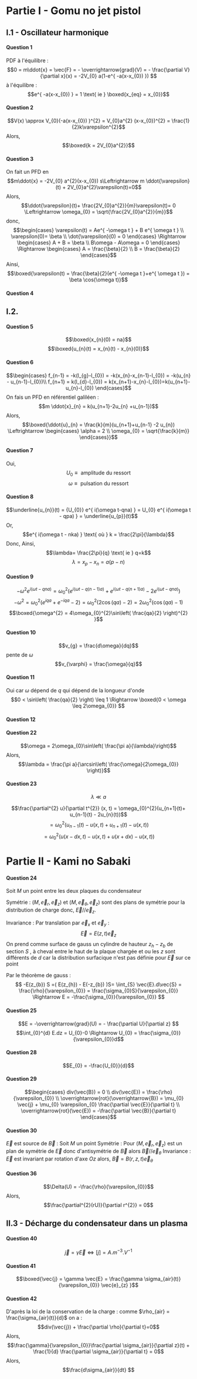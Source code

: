 # Partie I - Gomu no jet pistol
## I.1 - Oscillateur harmonique
#### Question 1
PDF à l'équilibre : 
$$0 = m\ddot{x} = \vec{F} = - \overrightarrow{grad}(V) = - \frac{\partial V}{\partial x}(x) = -2V_{0} a(1-e^{ -a(x-x_{0}) }) $$
à l'équilibre : 
$$e^{ -a(x-x_{0}) } = 1 \text{ ie } \boxed{x_{eq} =  x_{0}}$$

#### Question 2
$$V(x) \approx V_{0}(-a(x-x_{0}) )^{2} =  V_{0}a^{2} (x-x_{0})^{2} = \frac{1}{2}k\varepsilon^{2}$$
Alors, 
$$\boxed{k = 2V_{0}a^{2}}$$

#### Question 3
On fait un PFD en 
$$m\ddot{x} = -2V_{0} a^{2}(x-x_{0}) s\Leftrightarrow m  \ddot{\varepsilon}(t) + 2V_{0}a^{2}\varepsilon(t)=0$$
Alors, 
$$\ddot{\varepsilon}(t)+ \frac{2V_{0}a^{2}}{m}\varepsilon(t)= 0 \Leftrightarrow \omega_{0} = \sqrt{\frac{2V_{0}a^{2}}{m}}$$
donc, 
$$\begin{cases}
\varepsilon(t) = Ae^{ -\omega t } + B e^{ \omega t } \\
\varepsilon(0)= \beta \\
\dot{\varepsilon}(0) = 0
\end{cases} \Rightarrow \begin{cases}
A + B = \beta \\
B\omega - A\omega = 0 
\end{cases} \Rightarrow \begin{cases}
A = \frac{\beta}{2} \\
B = \frac{\beta}{2}
\end{cases}$$
Ainsi, 
$$\boxed{\varepsilon(t) = \frac{\beta}{2}(e^{ -\omega t }+e^{ \omega t }) = \beta \cos(\omega t)}$$

#### Question 4


## I.2.
#### Question 5
$$\boxed{x_{n}(0) = na}$$
$$\boxed{u_{n}(t)  = x_{n}(t) - x_{n}(0)}$$

#### Question 6
$$\begin{cases}
f_{n-1} = -k(l_{g}-l_{0}) = -k(x_{n}-x_{n-1}-l_{0}) = -k(u_{n} - u_{n-1}-l_{0})\\
f_{n+1} = k(l_{d}-l_{0}) = k(x_{n+1}-x_{n}-l_{0})=k(u_{n+1}-u_{n}-l_{0})
\end{cases}$$
On fais un PFD en référentiel galiléen : 
$$m \ddot{x}_{n} = k(u_{n+1}-2u_{n} +u_{n-1})$$
Alors, 
$$\boxed{\ddot{u}_{n} = \frac{k}{m}(u_{n+1}+u_{n-1} -2 u_{n}) \Leftrightarrow \begin{cases}
\alpha = 2 \\
\omega_{0} = \sqrt{\frac{k}{m}}
\end{cases}}$$

#### Question 7
Oui, 
$$U_{0} \equiv \text{ amplitude du ressort }$$
$$\omega \equiv \text{ pulsation du ressort }$$

#### Question 8
$$\underline{u_{n}}(t) = {U_{0}} e^{ i(\omega t-qna) } = U_{0} e^{ i(\omega t - qpa) } = \underline{u_{p}}(t)$$
Or, 
$$e^{ i(\omega t - nka) } \text{ où } k = \frac{2\pi}{\lambda}$$
Donc,
Ainsi,
$$\lambda= \frac{2\pi}{q} \text{ ie } q=k$$
$$\lambda = x_{p}-x_{n} = a(p-n)$$

#### Question 9
$$-\omega^{2} e^{ i(\omega t-qna) } = \omega_{0}^{2}(e^{ i(\omega t-q(n-1)a) } + e^{ i(\omega t-q(n+1)a) } - 2 e^{ i(\omega t-qna) })$$
$$-\omega^{2} = \omega_{0}^{2}(e^{ iqa } + e^{ -iqa } - 2) = \omega_{0}^{2} (2\cos(qa) - 2) = 2\omega_{0}^{2}(\cos (qa) - 1)$$
$$\boxed{\omega^{2} = 4\omega_{0}^{2}\sin\left( \frac{qa}{2} \right)^{2} }$$



#### Question 10
$$v_{g} = \frac{d\omega}{dq}$$
pente de $\omega$
$$v_{\varphi} = \frac{\omega}{q}$$


#### Question 11
Oui car $\omega$ dépend de $q$ qui dépend de la longueur d'onde
$$0 < \sin\left( \frac{qa}{2} \right) \leq 1 \Rightarrow \boxed{0 < \omega \leq 2\omega_{0}} $$

#### Question 12

#### Question 22
$$\omega = 2\omega_{0}\sin\left( \frac{\pi a}{\lambda}\right)$$
Alors, 
$$\lambda  = \frac{\pi a}{\arcsin\left( \frac{\omega}{2\omega_{0}} \right)}$$
#### Question 23
$$\lambda \ll a$$

$$\frac{\partial^{2} u}{\partial t^{2}} (x, t) = \omega_{0}^{2}(u_{n+1}(t)+ u_{n-1}(t) - 2u_{n}(t))$$
$$= \omega_{0}^{2}(u_{n-1}(t)-u(x, t) + u_{n+1}(t)-u(x, t))$$
$$= \omega_{0}^{2}(u(x-dx, t) - u(x, t) + u(x+dx) -u(x, t))$$



# Partie II - Kami no Sabaki
#### Question 24
Soit $M$ un point entre les deux plaques du condensateur

Symétrie : 
$(M, \vec{e}_{r}, \vec{e}_{z})$ et $(M, \vec{e}_{\theta}, \vec{e}_{z})$ sont des plans de symétrie pour la distribution de charge donc, $\vec{E} // \vec{e}_{z}$. 

Invariance : 
Par translation par $\vec{e}_{x}$ et $\vec{e}_{y}$ : 
$$\vec{E} = E(z, t) \vec{e}_{z}$$
On prend comme surface de gauss un cylindre de hauteur $z_{h}-z_{b}$ de section $S$ , à cheval entre le haut de la plaque chargée et ou les $z$ sont différents de $d$ car la distribution surfacique n'est pas définie pour $\vec{E}$ sur ce point

Par le théorème de gauss : 
$$ -E(z_{b}) S =( E(z_{h}) - E(-z_{b}) )S= \iint_{S} \vec{E}.d\vec{S} = \frac{\rho}{\varepsilon_{0}} = \frac{\sigma_{0}S}{\varepsilon_{0}}  \Rightarrow E = -\frac{\sigma_{0}}{\varepsilon_{0}} $$

#### Question 25
$$E = -\overrightarrow{grad}(U) = - \frac{\partial U}{\partial z} $$
$$\int_{0}^{d} E.dz = U_{0}-0 \Rightarrow U_{0} = \frac{\sigma_{0}}{\varepsilon_{0}}d$$

#### Question 28
$$E_{0} = -\frac{U_{0}}{d}$$

#### Question 29
$$\begin{cases}
div(\vec{B}) = 0 \\
div(\vec{E}) = \frac{\rho}{\varepsilon_{0}} \\
\overrightarrow{rot}(\overrightarrow{B}) = \mu_{0} \vec{j} + \mu_{0} \varepsilon_{0} \frac{\partial \vec{E}}{\partial t} \\
\overrightarrow{rot}(\vec{E}) = -\frac{\partial \vec{B}}{\partial t} 
\end{cases}$$

#### Question 30
$\vec{E}$ est source de $\vec{B}$ : 
Soit $M$ un point 
Symétrie : 
Pour $(M, \vec{e}_{r}, \vec{e}_{z})$ est un plan de symétrie de $\vec{E}$ donc d'antisymétrie de $\vec{B}$ alors $\vec{B} // \vec{e}_{\theta}$
Invariance : 
$\vec{E}$ est invariant par rotation d'axe $Oz$ alors, $\vec{B} = B(r, z, t)\vec{e}_{\theta}$


#### Question 36
$$\Delta(U) = -\frac{\rho}{\varepsilon_{0}}$$
Alors, 
$$\frac{\partial^{2}(rU)}{\partial r^{2}}  = 0$$

## II.3 - Décharge du condensateur dans un plasma
#### Question 40
$$\vec{j} = \gamma \vec{E} \Leftrightarrow [j] = A.m^{-3}.V^{-1}$$

#### Question 41
$$\boxed{\vec{j} = \gamma \vec{E} = \frac{\gamma \sigma_{air}(t)}{\varepsilon_{0}} \vec{e}_{z} }$$
#### Question 42
D'après la loi de la conservation de la charge : 
comme $\rho_{air} = \frac{\sigma_{air}(t)}{d}$
on a : 
$$div(\vec{j}) + \frac{\partial \rho}{\partial t}=0$$
Alors, 
$$\frac{\gamma}{\varepsilon_{0}}\frac{\partial \sigma_{air}}{\partial z}(t) + \frac{1}{d} \frac{\partial \sigma_{air}}{\partial t}  = 0$$
Alors,
$$\frac{d\sigma_{air}}{dt} $$